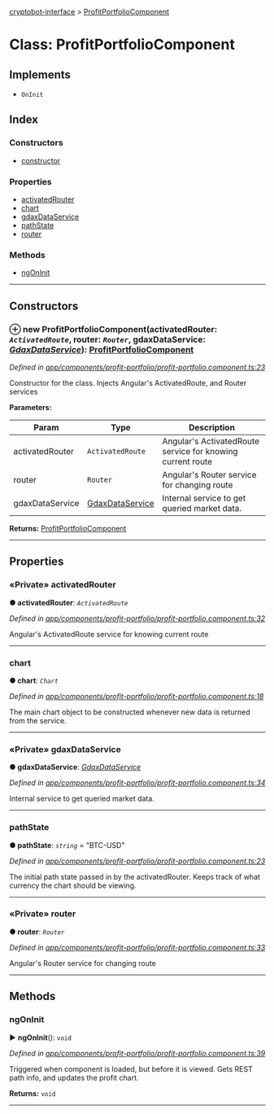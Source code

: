 [cryptobot-interface](../README.md) > [ProfitPortfolioComponent](../classes/profitportfoliocomponent.md)



# Class: ProfitPortfolioComponent

## Implements

* `OnInit`

## Index

### Constructors

* [constructor](profitportfoliocomponent.md#markdown-header-constructor)


### Properties

* [activatedRouter](profitportfoliocomponent.md#markdown-header-private-activatedrouter)
* [chart](profitportfoliocomponent.md#markdown-header-chart)
* [gdaxDataService](profitportfoliocomponent.md#markdown-header-private-gdaxdataservice)
* [pathState](profitportfoliocomponent.md#markdown-header-pathstate)
* [router](profitportfoliocomponent.md#markdown-header-private-router)


### Methods

* [ngOnInit](profitportfoliocomponent.md#markdown-header-ngoninit)



---
## Constructors



### ⊕ **new ProfitPortfolioComponent**(activatedRouter: *`ActivatedRoute`*, router: *`Router`*, gdaxDataService: *[GdaxDataService](gdaxdataservice.md)*): [ProfitPortfolioComponent](profitportfoliocomponent.md)


*Defined in [app/components/profit-portfolio/profit-portfolio.component.ts:23](https://github.com/WilliamRADFunk/cryptobot-interface/blob/946083e/src/app/components/profit-portfolio/profit-portfolio.component.ts#L23)*



Constructor for the class. Injects Angular's ActivatedRoute, and Router services


**Parameters:**

| Param | Type | Description |
| ------ | ------ | ------ |
| activatedRouter | `ActivatedRoute`   |  Angular's ActivatedRoute service for knowing current route |
| router | `Router`   |  Angular's Router service for changing route |
| gdaxDataService | [GdaxDataService](gdaxdataservice.md)   |  Internal service to get queried market data. |





**Returns:** [ProfitPortfolioComponent](profitportfoliocomponent.md)

---


## Properties


### «Private» activatedRouter

**●  activatedRouter**:  *`ActivatedRoute`* 

*Defined in [app/components/profit-portfolio/profit-portfolio.component.ts:32](https://github.com/WilliamRADFunk/cryptobot-interface/blob/946083e/src/app/components/profit-portfolio/profit-portfolio.component.ts#L32)*



Angular's ActivatedRoute service for knowing current route




___



###  chart

**●  chart**:  *`Chart`* 

*Defined in [app/components/profit-portfolio/profit-portfolio.component.ts:18](https://github.com/WilliamRADFunk/cryptobot-interface/blob/946083e/src/app/components/profit-portfolio/profit-portfolio.component.ts#L18)*



The main chart object to be constructed whenever new data is returned from the service.




___



### «Private» gdaxDataService

**●  gdaxDataService**:  *[GdaxDataService](gdaxdataservice.md)* 

*Defined in [app/components/profit-portfolio/profit-portfolio.component.ts:34](https://github.com/WilliamRADFunk/cryptobot-interface/blob/946083e/src/app/components/profit-portfolio/profit-portfolio.component.ts#L34)*



Internal service to get queried market data.




___



###  pathState

**●  pathState**:  *`string`*  = "BTC-USD"

*Defined in [app/components/profit-portfolio/profit-portfolio.component.ts:23](https://github.com/WilliamRADFunk/cryptobot-interface/blob/946083e/src/app/components/profit-portfolio/profit-portfolio.component.ts#L23)*



The initial path state passed in by the activatedRouter. Keeps track of what currency the chart should be viewing.




___



### «Private» router

**●  router**:  *`Router`* 

*Defined in [app/components/profit-portfolio/profit-portfolio.component.ts:33](https://github.com/WilliamRADFunk/cryptobot-interface/blob/946083e/src/app/components/profit-portfolio/profit-portfolio.component.ts#L33)*



Angular's Router service for changing route




___


## Methods


###  ngOnInit

► **ngOnInit**(): `void`



*Defined in [app/components/profit-portfolio/profit-portfolio.component.ts:39](https://github.com/WilliamRADFunk/cryptobot-interface/blob/946083e/src/app/components/profit-portfolio/profit-portfolio.component.ts#L39)*



Triggered when component is loaded, but before it is viewed. Gets REST path info, and updates the profit chart.




**Returns:** `void`





___


